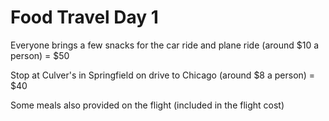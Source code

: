 # Food Travel Day 1

Everyone brings a few snacks for the car ride and plane ride (around $10 a person) = $50

Stop at Culver's in Springfield on drive to Chicago (around $8 a person) = $40

Some meals also provided on the flight (included in the flight cost)
